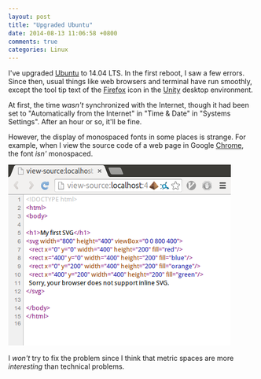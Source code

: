 ```yaml
---
layout: post
title: "Upgraded Ubuntu"
date: 2014-08-13 11:06:58 +0800
comments: true
categories: Linux
---
```


I've upgraded [Ubuntu] to 14.04 LTS.  In the first reboot, I saw a few
errors.  Since then, usual things like web browsers and terminal have
run smoothly, except the tool tip text of the [Firefox] icon in the
[Unity] desktop environment.

At first, the time *wasn't* synchronized with the Internet, though it
had been set to "Automatically from the Internet" in "Time & Date" in
"Systems Settings".  After an hour or so, it'll be fine.

However, the display of monospaced fonts in some places is strange.
For example, when I view the source code of a web page in Google
[Chrome], the font *isn'* monospaced.

![HTML source code viewed inside Chrome][src_code]

I *won't* try to fix the problem since I think that metric spaces are
more *interesting* than technical problems.

[Ubuntu]: http://www.ubuntu.com "A popular Linux distro"
[Firefox]: https://www.mozilla.org/en-US/firefox/new/ "Mozilla Firefox"
[Unity]: https://unity.ubuntu.com "Ubuntu's default desktop environment"
[Chrome]: https://www.google.com/intl/en/chrome/browser/ "Google
Chrome"
[src_code]: /images/posts/UbuntuDistUpgrade2/src_code.png
